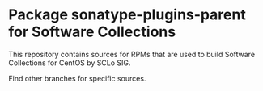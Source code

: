 # Package sonatype-plugins-parent for Software Collections

This repository contains sources for RPMs that are used
to build Software Collections for CentOS by SCLo SIG.

Find other branches for specific sources.
